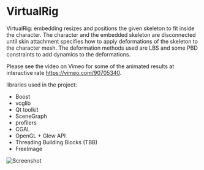 VirtualRig
===================================

VirtualRig: embedding resizes and positions the given skeleton to fit inside the character. The character and the embedded skeleton are disconnected until skin attachment specifies how to apply deformations of the skeleton to the character mesh. The deformation methods used are LBS and some PBD constraints to add dynamics to the deformations.

Please see the video on Vimeo for some of the animated results at interactive rate https://vimeo.com/90705340.

libraries used in the project:
- Boost
- vcglib
- Qt toolkit
- SceneGraph 
- profilers
- CGAL
- OpenGL + Glew API
- Threading Building Blocks (TBB)
- FreeImage 

![Screenshot](https://github.com/NadineAB/VirtualRig/blob/master/Screen%20Shot.png)
